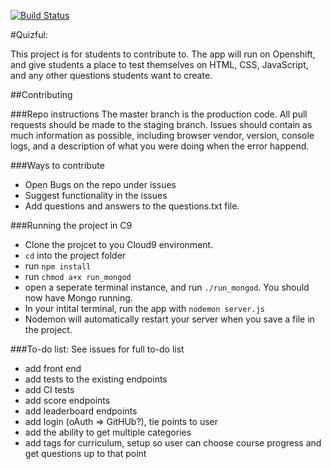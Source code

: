 [![Build Status](https://travis-ci.org/aric87/tuneful.png)](https://travis-ci.org/thinkful-ed/quizful)

#Quizful:

This project is for students to contribute to. The app will run on Openshift, and give students a place to test themselves on HTML, CSS, JavaScript, and any other questions students want to create. 

##Contributing

###Repo instructions
The master branch is the production code. All pull requests should be made to the staging branch. 
Issues should contain as much information as possible, including browser vendor, version, console logs, and a description of what you were doing when the error happend. 

###Ways to contribute
- Open Bugs on the repo under issues
- Suggest functionality in the issues
- Add questions and answers to the questions.txt file.

###Running the project in C9
- Clone the projcet to you Cloud9 environment. 
- `cd` into the project folder
- run `npm install`
- run `chmod a+x run_mongod`
- open a seperate terminal instance, and run `./run_mongod`. You should now have Mongo running. 
- In your intital terminal, run the app with `nodemon server.js` 
- Nodemon will automatically restart your server when you save a file in the project. 

###To-do list: See issues for full to-do list
- add front end
- add tests to the existing endpoints
- add CI tests
- add score endpoints
- add leaderboard endpoints
- add login (oAuth => GitHUb?), tie points to user
- add the ability to get multiple categories
- add tags for curriculum, setup so user can choose course progress and get questions up to that point
